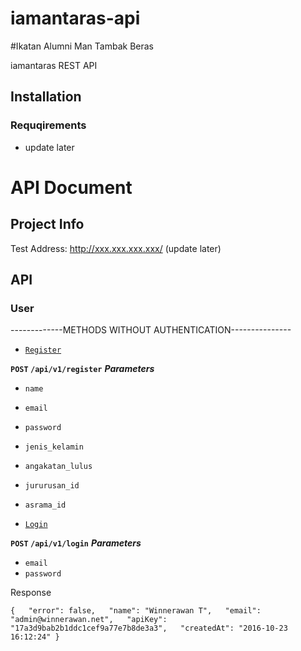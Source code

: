 # iamantaras-api
#Ikatan Alumni Man Tambak Beras

iamantaras REST API
## Installation

### Requqirements
* update later

# API Document
## Project Info
Test Address: http://xxx.xxx.xxx.xxx/ (update later)
## API
### User

-------------METHODS WITHOUT AUTHENTICATION---------------

* [`Register`](https://github.com/winnerawan/iamantaras/users.md#register)

**`POST` `/api/v1/register`**
**_Parameters_**
* `name`
* `email`
* `password`
* `jenis_kelamin`
* `angakatan_lulus`
* `jururusan_id`
* `asrama_id`


* [`Login`](https://github.com/winnerawan/iamantaras/users.md#login)

**`POST` `/api/v1/login`**
**_Parameters_**
* `email`
* `password`

Response

  `{  
      "error": false,  
      "name": "Winnerawan T",  
      "email": "admin@winnerawan.net",  
      "apiKey": "17a3d9bab2b1ddc1cef9a77e7b8de3a3",  
      "createdAt": "2016-10-23 16:12:24"
    }`
